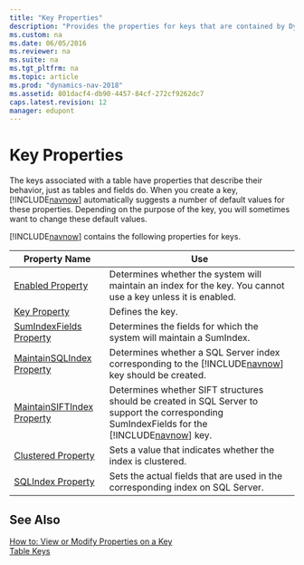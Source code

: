 ```yaml
---
title: "Key Properties"
description: "Provides the properties for keys that are contained by Dynamics NAV."
ms.custom: na
ms.date: 06/05/2016
ms.reviewer: na
ms.suite: na
ms.tgt_pltfrm: na
ms.topic: article
ms.prod: "dynamics-nav-2018"
ms.assetid: 801dacf4-db90-4457-84cf-272cf9262dc7
caps.latest.revision: 12
manager: edupont
---
```

# Key Properties
The keys associated with a table have properties that describe their behavior, just as tables and fields do. When you create a key, [!INCLUDE[navnow](includes/navnow_md.md)] automatically suggests a number of default values for these properties. Depending on the purpose of the key, you will sometimes want to change these default values.  

 [!INCLUDE[navnow](includes/navnow_md.md)] contains the following properties for keys.  

|Property Name|Use|  
|-------------------|---------|  
|[Enabled Property](Enabled-Property.md)|Determines whether the system will maintain an index for the key. You cannot use a key unless it is enabled.|  
|[Key Property](Key-Property.md)|Defines the key.|  
|[SumIndexFields Property](SumIndexFields-Property.md)|Determines the fields for which the system will maintain a SumIndex.|  
|[MaintainSQLIndex Property](MaintainSQLIndex-Property.md)|Determines whether a SQL Server index corresponding to the [!INCLUDE[navnow](includes/navnow_md.md)] key should be created.|  
|[MaintainSIFTIndex Property](MaintainSIFTIndex-Property.md)|Determines whether SIFT structures should be created in SQL Server to support the corresponding SumIndexFields for the [!INCLUDE[navnow](includes/navnow_md.md)] key.|  
|[Clustered Property](Clustered-Property.md)|Sets a value that indicates whether the index is clustered.|  
|[SQLIndex Property](SQLIndex-Property.md)|Sets the actual fields that are used in the corresponding index on SQL Server.|  

## See Also  
 [How to: View or Modify Properties on a Key](How-to--View-or-Modify-Properties-on-a-Key.md)   
 [Table Keys](Table-Keys.md)
